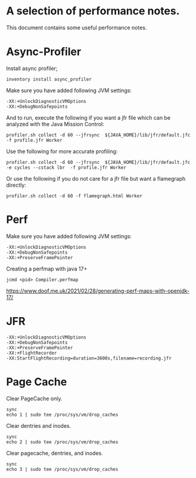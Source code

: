 # A selection of performance notes.

This document contains some useful performance notes.

# Async-Profiler

Install async profiler;

```
inventory install async_profiler
```

Make sure you have added following JVM settings:
```
-XX:+UnlockDiagnosticVMOptions
-XX:+DebugNonSafepoints
```

And to run, execute the following if you want a jfr file which can be analyzed with the Java Mission Control:
```
profiler.sh collect -d 60 --jfrsync  ${JAVA_HOME}/lib/jfr/default.jfc  -f profile.jfr Worker
```

Use the following for more accurate profiling:
```
profiler.sh collect -d 60 --jfrsync  ${JAVA_HOME}/lib/jfr/default.jfc  -e cycles --cstack lbr  -f profile.jfr Worker
```

Or use the following if you do not care for a jfr file but want a flamegraph directly:
```
profiler.sh collect -d 60 -f flamegraph.html Worker
```

# Perf

Make sure you have added following JVM settings:
```
-XX:+UnlockDiagnosticVMOptions
-XX:+DebugNonSafepoints
-XX:+PreserveFramePointer
```

Creating a perfmap with java 17+
```
jcmd <pid> Compiler.perfmap
```

https://www.doof.me.uk/2021/02/28/generating-perf-maps-with-openjdk-17/

# JFR


```
-XX:+UnlockDiagnosticVMOptions
-XX:+DebugNonSafepoints
-XX:+PreserveFramePointer
-XX:+FlightRecorder
-XX:StartFlightRecording=duration=3600s,filename=recording.jfr
```


# Page Cache

Clear PageCache only.

```
sync
echo 1 | sudo tee /proc/sys/vm/drop_caches
```

Clear dentries and inodes.

```
sync
echo 2 | sudo tee /proc/sys/vm/drop_caches
```

Clear pagecache, dentries, and inodes.
```
sync
echo 3 | sudo tee /proc/sys/vm/drop_caches
```

